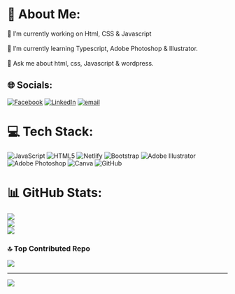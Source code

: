 # 💫 About Me:
🔭 I’m currently working on Html, CSS & Javascript <br><br>🌱 I’m currently learning Typescript, Adobe Photoshop & Illustrator.<br><br>💬 Ask me about html, css, Javascript & wordpress.


## 🌐 Socials:
[![Facebook](https://img.shields.io/badge/Facebook-%231877F2.svg?logo=Facebook&logoColor=white)](https://facebook.com/https://www.facebook.com/shumailaqamarofficial) [![LinkedIn](https://img.shields.io/badge/LinkedIn-%230077B5.svg?logo=linkedin&logoColor=white)](https://linkedin.com/in/https://www.linkedin.com/in/digitalshum) [![email](https://img.shields.io/badge/Email-D14836?logo=gmail&logoColor=white)](mailto:digitalshum@gmail.com) 

# 💻 Tech Stack:
![JavaScript](https://img.shields.io/badge/javascript-%23323330.svg?style=flat&logo=javascript&logoColor=%23F7DF1E) ![HTML5](https://img.shields.io/badge/html5-%23E34F26.svg?style=flat&logo=html5&logoColor=white) ![Netlify](https://img.shields.io/badge/netlify-%23000000.svg?style=flat&logo=netlify&logoColor=#00C7B7) ![Bootstrap](https://img.shields.io/badge/bootstrap-%238511FA.svg?style=flat&logo=bootstrap&logoColor=white) ![Adobe Illustrator](https://img.shields.io/badge/adobe%20illustrator-%23FF9A00.svg?style=flat&logo=adobe%20illustrator&logoColor=white) ![Adobe Photoshop](https://img.shields.io/badge/adobe%20photoshop-%2331A8FF.svg?style=flat&logo=adobe%20photoshop&logoColor=white) ![Canva](https://img.shields.io/badge/Canva-%2300C4CC.svg?style=flat&logo=Canva&logoColor=white) ![GitHub](https://img.shields.io/badge/github-%23121011.svg?style=flat&logo=github&logoColor=white)
# 📊 GitHub Stats:
![](https://github-readme-stats.vercel.app/api?username=digitalshum&theme=dark&hide_border=false&include_all_commits=false&count_private=false)<br/>
![](https://nirzak-streak-stats.vercel.app/?user=digitalshum&theme=dark&hide_border=false)<br/>
![](https://github-readme-stats.vercel.app/api/top-langs/?username=digitalshum&theme=dark&hide_border=false&include_all_commits=false&count_private=false&layout=compact)

### 🔝 Top Contributed Repo
![](https://github-contributor-stats.vercel.app/api?username=digitalshum&limit=5&theme=dark&combine_all_yearly_contributions=true)

---
[![](https://visitcount.itsvg.in/api?id=digitalshum&icon=7&color=3)](https://visitcount.itsvg.in)

<!-- Proudly created with GPRM ( https://gprm.itsvg.in ) -->
